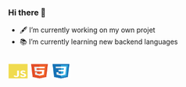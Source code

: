 ### Hi there 👋



- 🖋 I’m currently working on my own projet
- 📚 I’m currently learning new backend languages

<div style="display: inline_block"><br>
  <img align="center" alt="Nahid-Js" height="30" width="40" src="https://raw.githubusercontent.com/devicons/devicon/master/icons/javascript/javascript-plain.svg">
  <img align="center" alt="Nahid-HTML" height="30" width="40" src="https://raw.githubusercontent.com/devicons/devicon/master/icons/html5/html5-original.svg">
  <img align="center" alt="Nahid-CSS" height="30" width="40" src="https://raw.githubusercontent.com/devicons/devicon/master/icons/css3/css3-original.svg">

</div>
